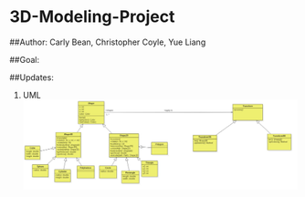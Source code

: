 # 3D-Modeling-Project
##Author:
Carly Bean, Christopher Coyle, Yue Liang

##Goal:

##Updates:
1. UML ![image](https://github.com/liangyue268/3D-Modeling-Project/raw/master/c%2B%2B/UML/Main.jpg)
